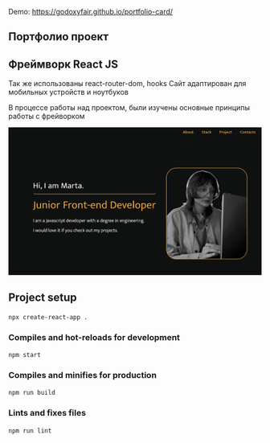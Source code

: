 
Demo: https://godoxyfair.github.io/portfolio-card/

## Портфолио проект
## Фреймворк React JS

Так же использованы react-router-dom, hooks
Сайт адаптирован для мобильных устройств и ноутбуков

В процессе работы над проектом, были изучены основные принципы работы с фрейворком

<img src="src/componets/images/preview.png" alt="preview"/>



## Project setup
```
npx create-react-app . 
```

### Compiles and hot-reloads for development
```
npm start
```

### Compiles and minifies for production
```
npm run build
```

### Lints and fixes files
```
npm run lint
```


